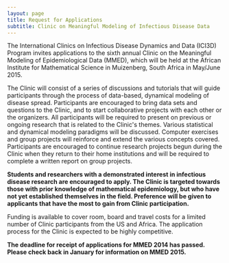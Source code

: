 ```yaml
---
layout: page
title: Request for Applications
subtitle: Clinic on Meaningful Modeling of Infectious Disease Data
---
```

The International Clinics on Infectious Disease Dynamics and Data (ICI3D) Program invites applications to the sixth annual Clinic on the Meaningful Modeling of Epidemiological Data (MMED), which will be held at the African Institute for Mathematical Science in Muizenberg, South Africa in May/June 2015.

The Clinic will consist of a series of discussions and tutorials that will guide participants through the process of data-based, dynamical modeling of disease spread. Participants are encouraged to bring data sets and questions to the Clinic, and to start collaborative projects with each other or the organizers. All participants will be required to present on previous or ongoing research that is related to the Clinic's themes. Various statistical and dynamical modeling paradigms will be discussed. Computer exercises and group projects will reinforce and extend the various concepts covered. Participants are encouraged to continue research projects begun during the Clinic when they return to their home institutions and will be required to complete a written report on group projects.

**Students and researchers with a demonstrated interest in infectious disease research are encouraged to apply. The Clinic is targeted towards those with prior knowledge of mathematical epidemiology, but who have not yet established themselves in the field. Preference will be given to applicants that have the most to gain from Clinic participation.**

Funding is available to cover room, board and travel costs for a limited number of Clinic participants from the US and Africa. The application process for the Clinic is expected to be highly competitive.

**The deadline for receipt of applications for MMED 2014 has passed. Please check back in January for information on MMED 2015.**
